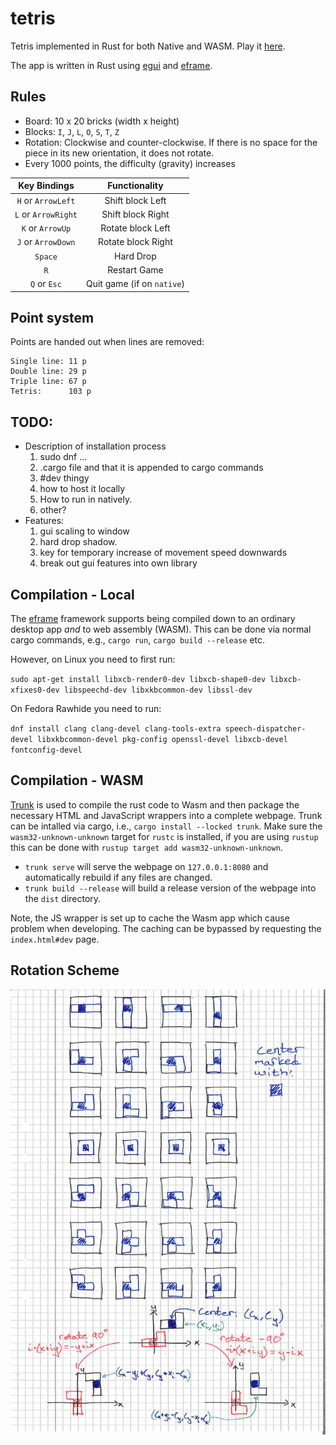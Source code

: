 # tetris
Tetris implemented in Rust for both Native and WASM. Play it [here](https://NilsVreman.github.io/tetris/).

The app is written in Rust using [egui](https://github.com/emilk/egui/) and [eframe](https://github.com/emilk/egui/tree/master/crates/eframe).


## Rules
* Board: 10 x 20 bricks (width x height)
* Blocks: `I`, `J`, `L`, `O`, `S`, `T`, `Z`
* Rotation: Clockwise and counter-clockwise.
  If there is no space for the piece in its new orientation, it does not rotate.
* Every 1000 points, the difficulty (gravity) increases

| Key Bindings | Functionality |
|:------------:|:-------------:|
| `H` or `ArrowLeft` | Shift block Left |
| `L` or `ArrowRight` | Shift block Right |
| `K` or `ArrowUp` | Rotate block Left |
| `J` or `ArrowDown` | Rotate block Right |
| `Space` | Hard Drop |
| `R` | Restart Game |
| `Q` or `Esc` | Quit game (if on `native`) |


## Point system
Points are handed out when lines are removed:

```
Single line: 11 p
Double line: 29 p
Triple line: 67 p
Tetris:      103 p
```


## TODO:
* Description of installation process
    1. sudo dnf ...
    2. .cargo file and that it is appended to cargo commands
    3. #dev thingy
    4. how to host it locally
    5. How to run in natively.
    6. other?
* Features:
    1. gui scaling to window
    2. hard drop shadow.
    3. key for temporary increase of movement speed downwards
    4. break out gui features into own library


## Compilation - Local

The [eframe](https://github.com/emilk/egui/tree/master/crates/eframe) framework supports being compiled down to an ordinary desktop app *and* to web assembly (WASM). This can be done via normal cargo commands, e.g., `cargo run`, `cargo build --release` etc.

However, on Linux you need to first run:

`sudo apt-get install libxcb-render0-dev libxcb-shape0-dev libxcb-xfixes0-dev libspeechd-dev libxkbcommon-dev libssl-dev`

On Fedora Rawhide you need to run:

`dnf install clang clang-devel clang-tools-extra speech-dispatcher-devel libxkbcommon-devel pkg-config openssl-devel libxcb-devel fontconfig-devel`


## Compilation - WASM

[Trunk](https://trunkrs.dev/) is used to compile the rust code to Wasm and then package the necessary HTML and JavaScript wrappers into a complete webpage. Trunk can be intalled via cargo, i.e., `cargo install --locked trunk`. Make sure the `wasm32-unknown-unknown` target for `rustc` is installed, if you are using `rustup` this can be done with `rustup target add wasm32-unknown-unknown`.

* `trunk serve` will serve the webpage on `127.0.0.1:8080` and automatically rebuild if any files are changed.
* `trunk build --release` will build a release version of the webpage into the `dist` directory.

Note, the JS wrapper is set up to cache the Wasm app which cause problem when developing. The caching can be bypassed by requesting the `index.html#dev` page.


## Rotation Scheme

![alt text](rotation_scheme.png "Tetris rotations")
